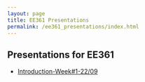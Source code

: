 ```yaml
---
layout: page
title: EE361 Presentations
permalink: /ee361_presentations/index.html
---
```


## Presentations for EE361

- [Introduction-Week#1-22/09](/presentations/ee361_intro.html)
